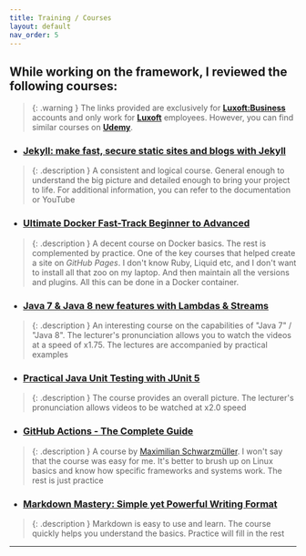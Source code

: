```yaml
---
title: Training / Courses
layout: default
nav_order: 5
---
```


## While working on the framework, I reviewed the following courses:
> {: .warning }
The links provided are exclusively for **[Luxoft:Business]** accounts and only work for **[Luxoft]** employees. However, you can find similar courses on **[Udemy]**.

- ### [Jekyll: make fast, secure static sites and blogs with Jekyll]
> {: .description }
A consistent and logical course. General enough to understand the big picture and detailed enough to bring your project to life. For additional information, you can refer to the documentation or YouTube

- ### [Ultimate Docker Fast-Track Beginner to Advanced]
> {: .description }
A decent course on Docker basics. The rest is complemented by practice. One of the key courses that helped create a site on *GitHub Pages*. I don't know Ruby, Liquid etc, and I don't want to install all that zoo on my laptop. And then maintain all the versions and plugins. All this can be done in a Docker container.

- ### [Java 7 & Java 8 new features with Lambdas & Streams]
> {: .description }
An interesting course on the capabilities of "Java 7" / "Java 8". The lecturer's pronunciation allows you to watch the videos at a speed of x1.75. The lectures are accompanied by practical examples

- ### [Practical Java Unit Testing with JUnit 5]
> {: .description }
The course provides an overall picture. The lecturer's pronunciation allows videos to be watched at x2.0 speed

- ### [GitHub Actions - The Complete Guide]
> {: .description }
A course by [Maximilian Schwarzmüller](https://de.linkedin.com/in/maximilian-schwarzmueller). I won't say that the course was easy for me. It's better to brush up on Linux basics and know how specific frameworks and systems work. The rest is just practice

- ### [Markdown Mastery: Simple yet Powerful Writing Format]
> {: .description }
Markdown is easy to use and learn. The course quickly helps you understand the basics. Practice will fill in the rest
 


----
[Luxoft:Business]: https://luxoft.udemy.com/organization/home/

[Luxoft]: https://www.luxoft.com/

[Udemy]: https://www.udemy.com

[Jekyll: make fast, secure static sites and blogs with Jekyll]: https://luxoft.udemy.com/course/static-website-generator-fast-secure-sites-blogs-with-jekyll/

[Ultimate Docker Fast-Track Beginner to Advanced]: https://luxoft.udemy.com/course/docker-fast-track/

[Java 7 & Java 8 new features with Lambdas & Streams]: https://luxoft.udemy.com/course/java-7-8-new-featuresenhancements-zero-to-master/

[Practical Java Unit Testing with JUnit 5]: https://luxoft.udemy.com/course/junit5-for-beginners/

[GitHub Actions - The Complete Guide]: https://luxoft.udemy.com/course/github-actions-the-complete-guide/

[Markdown Mastery: Simple yet Powerful Writing Format]: https://luxoft.udemy.com/course/markdown/
